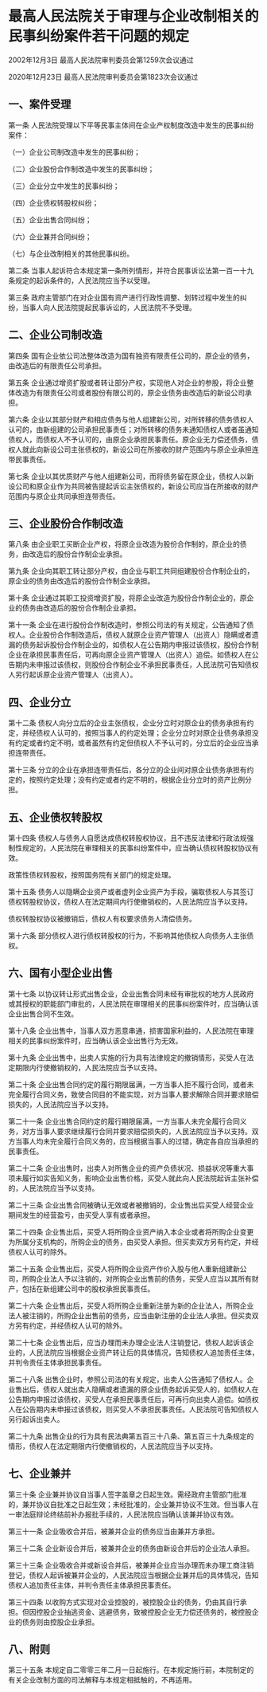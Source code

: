 # 最高人民法院关于审理与企业改制相关的民事纠纷案件若干问题的规定

2002年12月3日 最高人民法院审判委员会第1259次会议通过

2020年12月23日 最高人民法院审判委员会第1823次会议通过

<!-- INFO END -->

## 一、案件受理

第一条 人民法院受理以下平等民事主体间在企业产权制度改造中发生的民事纠纷案件：

（一）企业公司制改造中发生的民事纠纷；

（二）企业股份合作制改造中发生的民事纠纷；

（三）企业分立中发生的民事纠纷；

（四）企业债权转股权纠纷；

（五）企业出售合同纠纷；

（六）企业兼并合同纠纷；

（七）与企业改制相关的其他民事纠纷。

第二条 当事人起诉符合本规定第一条所列情形，并符合民事诉讼法第一百一十九条规定的起诉条件的，人民法院应当予以受理。

第三条 政府主管部门在对企业国有资产进行行政性调整、划转过程中发生的纠纷，当事人向人民法院提起民事诉讼的，人民法院不予受理。

## 二、企业公司制改造

第四条 国有企业依公司法整体改造为国有独资有限责任公司的，原企业的债务，由改造后的有限责任公司承担。

第五条 企业通过增资扩股或者转让部分产权，实现他人对企业的参股，将企业整体改造为有限责任公司或者股份有限公司的，原企业债务由改造后的新设公司承担。

第六条 企业以其部分财产和相应债务与他人组建新公司，对所转移的债务债权人认可的，由新组建的公司承担民事责任；对所转移的债务未通知债权人或者虽通知债权人，而债权人不予认可的，由原企业承担民事责任。原企业无力偿还债务，债权人就此向新设公司主张债权的，新设公司在所接收的财产范围内与原企业承担连带民事责任。

第七条 企业以其优质财产与他人组建新公司，而将债务留在原企业，债权人以新设公司和原企业作为共同被告提起诉讼主张债权的，新设公司应当在所接收的财产范围内与原企业共同承担连带责任。

## 三、企业股份合作制改造

第八条 由企业职工买断企业产权，将原企业改造为股份合作制的，原企业的债务，由改造后的股份合作制企业承担。

第九条 企业向其职工转让部分产权，由企业与职工共同组建股份合作制企业的，原企业的债务由改造后的股份合作制企业承担。

第十条 企业通过其职工投资增资扩股，将原企业改造为股份合作制企业的，原企业的债务由改造后的股份合作制企业承担。

第十一条 企业在进行股份合作制改造时，参照公司法的有关规定，公告通知了债权人。企业股份合作制改造后，债权人就原企业资产管理人（出资人）隐瞒或者遗漏的债务起诉股份合作制企业的，如债权人在公告期内申报过该债权，股份合作制企业在承担民事责任后，可再向原企业资产管理人（出资人）追偿。如债权人在公告期内未申报过该债权，则股份合作制企业不承担民事责任，人民法院可告知债权人另行起诉原企业资产管理人（出资人）。

## 四、企业分立

第十二条 债权人向分立后的企业主张债权，企业分立时对原企业的债务承担有约定，并经债权人认可的，按照当事人的约定处理；企业分立时对原企业债务承担没有约定或者约定不明，或者虽然有约定但债权人不予认可的，分立后的企业应当承担连带责任。

第十三条 分立的企业在承担连带责任后，各分立的企业间对原企业债务承担有约定的，按照约定处理；没有约定或者约定不明的，根据企业分立时的资产比例分担。

## 五、企业债权转股权

第十四条 债权人与债务人自愿达成债权转股权协议，且不违反法律和行政法规强制性规定的，人民法院在审理相关的民事纠纷案件中，应当确认债权转股权协议有效。

政策性债权转股权，按照国务院有关部门的规定处理。

第十五条 债务人以隐瞒企业资产或者虚列企业资产为手段，骗取债权人与其签订债权转股权协议，债权人在法定期间内行使撤销权的，人民法院应当予以支持。

债权转股权协议被撤销后，债权人有权要求债务人清偿债务。

第十六条 部分债权人进行债权转股权的行为，不影响其他债权人向债务人主张债权。

## 六、国有小型企业出售

第十七条 以协议转让形式出售企业，企业出售合同未经有审批权的地方人民政府或其授权的职能部门审批的，人民法院在审理相关的民事纠纷案件时，应当确认该企业出售合同不生效。

第十八条 企业出售中，当事人双方恶意串通，损害国家利益的，人民法院在审理相关的民事纠纷案件时，应当确认该企业出售行为无效。

第十九条 企业出售中，出卖人实施的行为具有法律规定的撤销情形，买受人在法定期限内行使撤销权的，人民法院应当予以支持。

第二十条 企业出售合同约定的履行期限届满，一方当事人拒不履行合同，或者未完全履行合同义务，致使合同目的不能实现，对方当事人要求解除合同并要求赔偿损失的，人民法院应当予以支持。

第二十一条 企业出售合同约定的履行期限届满，一方当事人未完全履行合同义务，对方当事人要求继续履行合同并要求赔偿损失的，人民法院应当予以支持。双方当事人均未完全履行合同义务的，应当根据当事人的过错，确定各自应当承担的民事责任。

第二十二条 企业出售时，出卖人对所售企业的资产负债状况、损益状况等重大事项未履行如实告知义务，影响企业出售价格，买受人就此向人民法院起诉主张补偿的，人民法院应当予以支持。

第二十三条 企业出售合同被确认无效或者被撤销的，企业售出后买受人经营企业期间发生的经营盈亏，由买受人享有或者承担。

第二十四条 企业售出后，买受人将所购企业资产纳入本企业或者将所购企业变更为所属分支机构的，所购企业的债务，由买受人承担。但买卖双方另有约定，并经债权人认可的除外。

第二十五条 企业售出后，买受人将所购企业资产作价入股与他人重新组建新公司，所购企业法人予以注销的，对所购企业出售前的债务，买受人应当以其所有财产，包括在新组建公司中的股权承担民事责任。

第二十六条 企业售出后，买受人将所购企业重新注册为新的企业法人，所购企业法人被注销的，所购企业出售前的债务，应当由新注册的企业法人承担。但买卖双方另有约定，并经债权人认可的除外。

第二十七条 企业售出后，应当办理而未办理企业法人注销登记，债权人起诉该企业的，人民法院应当根据企业资产转让后的具体情况，告知债权人追加责任主体，并判令责任主体承担民事责任。

第二十八条 出售企业时，参照公司法的有关规定，出卖人公告通知了债权人。企业售出后，债权人就出卖人隐瞒或者遗漏的原企业债务起诉买受人的，如债权人在公告期内申报过该债权，买受人在承担民事责任后，可再行向出卖人追偿。如债权人在公告期内未申报过该债权，则买受人不承担民事责任。人民法院可告知债权人另行起诉出卖人。

第二十九条 出售企业的行为具有民法典第五百三十八条、第五百三十九条规定的情形，债权人在法定期限内行使撤销权的，人民法院应当予以支持。

## 七、企业兼并

第三十条 企业兼并协议自当事人签字盖章之日起生效。需经政府主管部门批准的，兼并协议自批准之日起生效；未经批准的，企业兼并协议不生效。但当事人在一审法庭辩论终结前补办报批手续的，人民法院应当确认该兼并协议有效。

第三十一条 企业吸收合并后，被兼并企业的债务应当由兼并方承担。

第三十二条 企业新设合并后，被兼并企业的债务由新设合并后的企业法人承担。

第三十三条 企业吸收合并或新设合并后，被兼并企业应当办理而未办理工商注销登记，债权人起诉被兼并企业的，人民法院应当根据企业兼并后的具体情况，告知债权人追加责任主体，并判令责任主体承担民事责任。

第三十四条 以收购方式实现对企业控股的，被控股企业的债务，仍由其自行承担。但因控股企业抽逃资金、逃避债务，致被控股企业无力偿还债务的，被控股企业的债务则由控股企业承担。

## 八、附则

第三十五条 本规定自二零零三年二月一日起施行。在本规定施行前，本院制定的有关企业改制方面的司法解释与本规定相抵触的，不再适用。